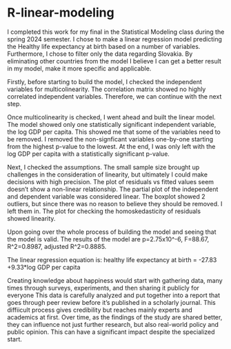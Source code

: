 # R-linear-modeling
I completed this work for my final in the Statistical Modeling class during the spring 2024 semester. I chose to make a linear regression model predicting the Healthy life expectancy at birth based on a number of
variables. Furthermore, I chose to filter only the data regarding Slovakia. By eliminating other countries from the
model I believe I can get a better result in my model, make it more specific and applicable.

Firstly, before starting to build the model, I checked the independent variables for multicolinearity. The correlation matrix showed no highly correlated independent variables. Therefore, we can continue with the next step.

Once multicolinearity is checked, I went ahead and built the linear model. The model showed only one statistically significant independent variable, the log GDP per capita. This showed me that some of the variables need to be removed. I removed the non-signficant variables one-by-one starting from the highest p-value to the lowest. At the end, I was only left with the log GDP per capita with a statistically significant p-value.

Next, I checked the assumptions. The small sample size brought up challenges in the consideration of linearity, but ultimately I could make decisions with high precision. The plot of residuals vs fitted values seem doesn’t show a non-linear relationship. The partial plot of the independent and dependent variable was considered linear. The boxplot showed 2 outliers, but since there was no reason to believe they should be removed. I left them in. The plot for checking the homoskedasticity of residuals showed linearity.

Upon going over the whole process of building the model and seeing that the model is valid. The results of the model are p=2.75x10^-6, F=88.67, R^2=0.8987, adjusted R^2=0.8885.

The linear regression equation is: healthy life expectancy at birth = -27.83 +9.33*log GDP per capita

Creating knowledge about happiness would start with gathering data, many times through surveys, experiments, and then sharing it publicly for everyone This data is carefully analyzed and put together into a report that goes through peer review before it’s published in a scholarly journal. This diffiicult process gives credibility but reaches mainly experts and academics at first. Over time, as the findings of the study are shared better, they can influence not just further research, but also real-world policy and public opinion. This can have a significant impact despite the specialized start.
